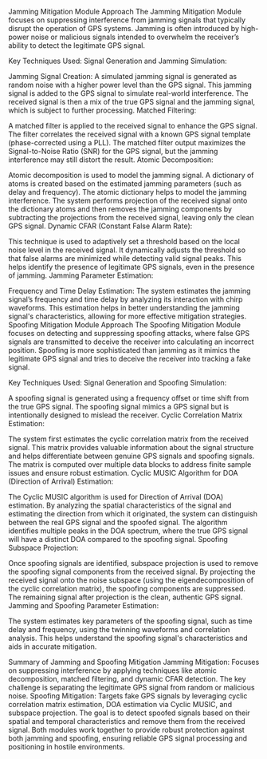 Jamming Mitigation Module Approach
The Jamming Mitigation Module focuses on suppressing interference from jamming signals that typically disrupt the operation of GPS systems. Jamming is often introduced by high-power noise or malicious signals intended to overwhelm the receiver’s ability to detect the legitimate GPS signal.

Key Techniques Used:
Signal Generation and Jamming Simulation:

Jamming Signal Creation: A simulated jamming signal is generated as random noise with a higher power level than the GPS signal. This jamming signal is added to the GPS signal to simulate real-world interference.
The received signal is then a mix of the true GPS signal and the jamming signal, which is subject to further processing.
Matched Filtering:

A matched filter is applied to the received signal to enhance the GPS signal. The filter correlates the received signal with a known GPS signal template (phase-corrected using a PLL).
The matched filter output maximizes the Signal-to-Noise Ratio (SNR) for the GPS signal, but the jamming interference may still distort the result.
Atomic Decomposition:

Atomic decomposition is used to model the jamming signal. A dictionary of atoms is created based on the estimated jamming parameters (such as delay and frequency). The atomic dictionary helps to model the jamming interference.
The system performs projection of the received signal onto the dictionary atoms and then removes the jamming components by subtracting the projections from the received signal, leaving only the clean GPS signal.
Dynamic CFAR (Constant False Alarm Rate):

This technique is used to adaptively set a threshold based on the local noise level in the received signal. It dynamically adjusts the threshold so that false alarms are minimized while detecting valid signal peaks.
This helps identify the presence of legitimate GPS signals, even in the presence of jamming.
Jamming Parameter Estimation:

Frequency and Time Delay Estimation: The system estimates the jamming signal’s frequency and time delay by analyzing its interaction with chirp waveforms. This estimation helps in better understanding the jamming signal's characteristics, allowing for more effective mitigation strategies.
Spoofing Mitigation Module Approach
The Spoofing Mitigation Module focuses on detecting and suppressing spoofing attacks, where false GPS signals are transmitted to deceive the receiver into calculating an incorrect position. Spoofing is more sophisticated than jamming as it mimics the legitimate GPS signal and tries to deceive the receiver into tracking a fake signal.

Key Techniques Used:
Signal Generation and Spoofing Simulation:

A spoofing signal is generated using a frequency offset or time shift from the true GPS signal. The spoofing signal mimics a GPS signal but is intentionally designed to mislead the receiver.
Cyclic Correlation Matrix Estimation:

The system first estimates the cyclic correlation matrix from the received signal. This matrix provides valuable information about the signal structure and helps differentiate between genuine GPS signals and spoofing signals.
The matrix is computed over multiple data blocks to address finite sample issues and ensure robust estimation.
Cyclic MUSIC Algorithm for DOA (Direction of Arrival) Estimation:

The Cyclic MUSIC algorithm is used for Direction of Arrival (DOA) estimation. By analyzing the spatial characteristics of the signal and estimating the direction from which it originated, the system can distinguish between the real GPS signal and the spoofed signal.
The algorithm identifies multiple peaks in the DOA spectrum, where the true GPS signal will have a distinct DOA compared to the spoofing signal.
Spoofing Subspace Projection:

Once spoofing signals are identified, subspace projection is used to remove the spoofing signal components from the received signal. By projecting the received signal onto the noise subspace (using the eigendecomposition of the cyclic correlation matrix), the spoofing components are suppressed.
The remaining signal after projection is the clean, authentic GPS signal.
Jamming and Spoofing Parameter Estimation:

The system estimates key parameters of the spoofing signal, such as time delay and frequency, using the twinning waveforms and correlation analysis. This helps understand the spoofing signal's characteristics and aids in accurate mitigation.

Summary of Jamming and Spoofing Mitigation
Jamming Mitigation:
Focuses on suppressing interference by applying techniques like atomic decomposition, matched filtering, and dynamic CFAR detection.
The key challenge is separating the legitimate GPS signal from random or malicious noise.
Spoofing Mitigation:
Targets fake GPS signals by leveraging cyclic correlation matrix estimation, DOA estimation via Cyclic MUSIC, and subspace projection.
The goal is to detect spoofed signals based on their spatial and temporal characteristics and remove them from the received signal.
Both modules work together to provide robust protection against both jamming and spoofing, ensuring reliable GPS signal processing and positioning in hostile environments.
